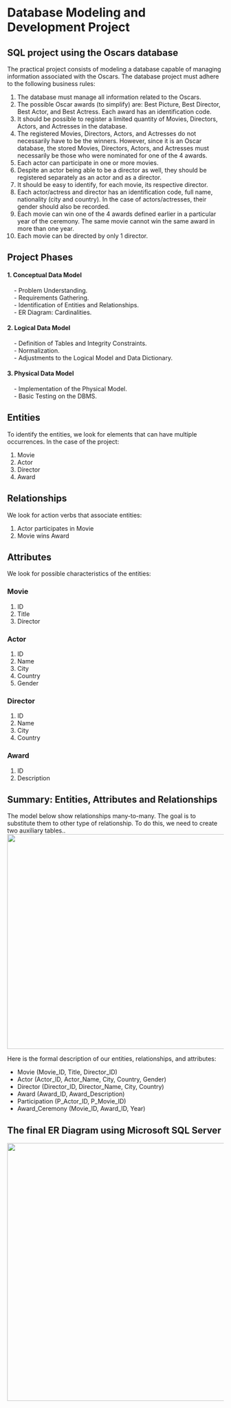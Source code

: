 # Database Modeling and Development Project
## SQL project using the Oscars database

The practical project consists of modeling a database capable of managing information associated with the Oscars.
The database project must adhere to the following business rules:
1. The database must manage all information related to the Oscars.
2. The possible Oscar awards (to simplify) are: Best Picture, Best Director, Best Actor, and Best Actress. Each award has an identification code.
3. It should be possible to register a limited quantity of Movies, Directors, Actors, and Actresses in the database.
4. The registered Movies, Directors, Actors, and Actresses do not necessarily have to be the winners. However, since it is an Oscar database, the stored Movies, Directors, Actors, and Actresses must necessarily be those who were nominated for one of the 4 awards.
5. Each actor can participate in one or more movies.
6. Despite an actor being able to be a director as well, they should be registered separately as an actor and as a director.
7. It should be easy to identify, for each movie, its respective director.
8. Each actor/actress and director has an identification code, full name, nationality (city and country). In the case of actors/actresses, their gender should also be recorded.
9. Each movie can win one of the 4 awards defined earlier in a particular year of the ceremony. The same movie cannot win the same award in more than one year.
10. Each movie can be directed by only 1 director.

## Project Phases
<h4>1. Conceptual Data Model</h4>
&nbsp;&nbsp;&nbsp;&nbsp;- Problem Understanding.<br>
&nbsp;&nbsp;&nbsp;&nbsp;- Requirements Gathering.<br>
&nbsp;&nbsp;&nbsp;&nbsp;- Identification of Entities and Relationships.<br>
&nbsp;&nbsp;&nbsp;&nbsp;- ER Diagram: Cardinalities.<br>
 <h4>2. Logical Data Model</h4>
&nbsp;&nbsp;&nbsp;&nbsp;- Definition of Tables and Integrity Constraints.<br>
&nbsp;&nbsp;&nbsp;&nbsp;- Normalization.<br>
&nbsp;&nbsp;&nbsp;&nbsp;- Adjustments to the Logical Model and Data Dictionary.<br>
 <h4>3. Physical Data Model</h4>
&nbsp;&nbsp;&nbsp;&nbsp;- Implementation of the Physical Model.<br>
&nbsp;&nbsp;&nbsp;&nbsp;- Basic Testing on the DBMS.

## Entities
To identify the entities, we look for elements that can have multiple occurrences. In the case of the project:
1. Movie
2. Actor
3. Director
4. Award

## Relationships
We look for action verbs that associate entities:
1. Actor participates in Movie
2. Movie wins Award

## Attributes
We look for possible characteristics of the entities:
### Movie
1. ID
2. Title
3. Director
### Actor
1. ID
2. Name
3. City
4. Country
5. Gender
### Director
1. ID
2. Name
3. City
4. Country
### Award
1. ID
2. Description

## Summary: Entities, Attributes and Relationships
The model below show relationships many-to-many. The goal is to substitute them to other type of relationship. To do this, we need to create two auxiliary tables.. 
<img width='900' height='500' src="https://scontent-lga3-2.xx.fbcdn.net/v/t39.30808-6/356232219_2955922324540691_108196361103214000_n.jpg?_nc_cat=101&cb=99be929b-3346023f&ccb=1-7&_nc_sid=730e14&_nc_ohc=LtEfvkuBmzUAX8NpcCX&_nc_ht=scontent-lga3-2.xx&oh=00_AfDM-bkzH4pNZJot21hLnGqhJWdGpa7l3QEomUeBfIYQTA&oe=649B9169" />

Here is the formal description of our entities, relationships, and attributes:
- Movie (Movie_ID, Title, Director_ID)
- Actor (Actor_ID, Actor_Name, City, Country, Gender)
- Director (Director_ID, Director_Name, City, Country)
- Award (Award_ID, Award_Description)
- Participation (P_Actor_ID, P_Movie_ID)
- Award_Ceremony (Movie_ID, Award_ID, Year)

## The final ER Diagram using Microsoft SQL Server
<img width='900' height='600' src="https://scontent-lga3-1.xx.fbcdn.net/v/t39.30808-6/353449671_2955977304535193_6713250933068755998_n.jpg?_nc_cat=110&cb=99be929b-3346023f&ccb=1-7&_nc_sid=730e14&_nc_ohc=rajrWFR8S0IAX_ZrSmC&_nc_ht=scontent-lga3-1.xx&oh=00_AfDDfIk4DXA76hq1iAtfi6yk36lOags2PR_edU9xMKXS6Q&oe=649C86A7" />
